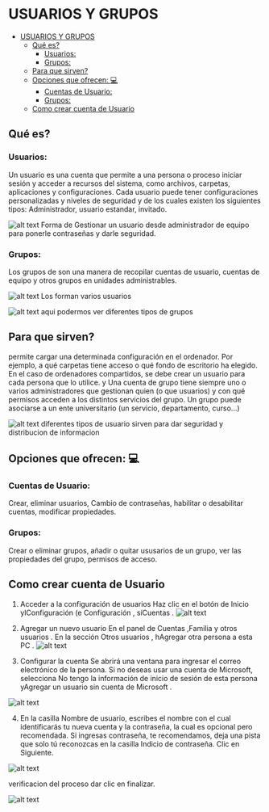 # USUARIOS Y GRUPOS

- [USUARIOS Y GRUPOS](#usuarios-y-grupos)
  - [Qué es?](#qué-es)
    - [Usuarios:](#usuarios)
    - [Grupos:](#grupos)
  - [Para que sirven?](#para-que-sirven)
  - [Opciones que ofrecen: :computer:](#opciones-que-ofrecen-computer)
    - [Cuentas de Usuario:](#cuentas-de-usuario)
    - [Grupos:](#grupos-1)
  - [Como crear cuenta de Usuario](#como-crear-cuenta-de-usuario)


## Qué es?

### Usuarios:

Un usuario es una cuenta que permite a una persona o proceso iniciar sesión y acceder a recursos del sistema, como archivos, carpetas, aplicaciones y configuraciones. Cada usuario puede tener configuraciones personalizadas y niveles de seguridad y de los cuales existen los siguientes tipos: Administrador, usuario estandar, invitado.

![alt text](10.png)
Forma de Gestionar un usuario desde administrador de equipo para ponerle contraseñas y darle seguridad.



### Grupos: 
Los grupos de  son una manera de recopilar cuentas de usuario, cuentas de equipo y otros grupos en unidades administrables.

![alt text](grupos.jpg)
Los forman varios usuarios

![alt text](<Administracion de usuarios.png>)
aqui podermos ver diferentes tipos de grupos 

## Para que sirven?  
 permite cargar una determinada configuración en el ordenador. Por ejemplo, a qué carpetas tiene acceso o qué fondo de escritorio ha elegido. En el caso de ordenadores compartidos, se debe crear un usuario para cada persona que lo utilice. y Una cuenta de grupo tiene siempre uno o varios administradores que gestionan quien (o que usuarios) y con qué permisos acceden a los distintos servicios del grupo. Un grupo puede asociarse a un ente universitario (un servicio, departamento, curso...)

![alt text](01B.jpg)
diferentes tipos de usuario sirven para dar seguridad y distribucion de informacion

 
## Opciones que ofrecen: :computer:

### Cuentas de Usuario: 
Crear, eliminar usuarios, Cambio de contraseñas, habilitar o desabilitar cuentas, modificar propiedades.
### Grupos:
Crear o eliminar grupos, añadir o quitar ususarios de un grupo, ver las propiedades del grupo, permisos de acceso.

## Como crear cuenta de Usuario

1. Acceder a la configuración de usuarios
Haz clic en el botón de Inicio ylConfiguración (e
Configuración , síCuentas .
![alt text](1234.png)

2. Agregar un nuevo usuario
En el panel de Cuentas ,Familia y otros usuarios .
En la sección Otros usuarios , hAgregar otra persona a esta PC .
![alt text](12345.jpg)
3. Configurar la cuenta
Se abrirá una ventana para ingresar el correo electrónico de la persona. Si no deseas usar una cuenta de Microsoft, selecciona No tengo la información de inicio de sesión de esta persona yAgregar un usuario sin cuenta de Microsoft .

![alt text](6.png)

4. En la casilla Nombre de usuario, escribes el nombre con el cual identificarás tu nueva cuenta y la contraseña, la cual es opcional pero recomendada. Si ingresas contraseña, te recomendamos, deja una pista que solo tú reconozcas en la casilla Indicio de contraseña.
Clic en Siguiente.

![alt text](8.png)

verificacion del proceso dar clic en finalizar.

![alt text](9.png)
